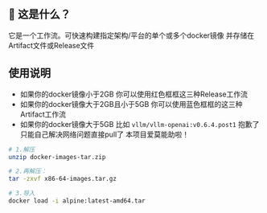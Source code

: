 ## 🤔 这是什么？
它是一个工作流。可快速构建指定架构/平台的单个或多个docker镜像 并存储在Artifact文件或Release文件

## 使用说明
- 如果你的docker镜像小于2GB 你可以使用红色框框这三种Release工作流<br> 
- 如果你的docker镜像大于2GB且小于5GB 你可以使用蓝色框框的这三种Artifact工作流<br>
- 如果你的docker镜像大于5GB 比如 `vllm/vllm-openai:v0.6.4.post1` 抱歉了 只能自己解决网络问题直接pull了 本项目爱莫能助啦！

```bash
# 1.解压
unzip docker-images-tar.zip

# 2.再解压：
tar -zxvf x86-64-images.tar.gz

# 3.导入
docker load -i alpine:latest-amd64.tar
```
